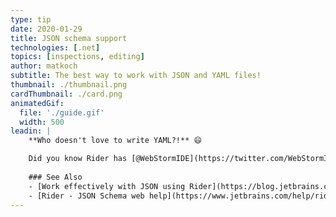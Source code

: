 ```yaml
---
type: tip
date: 2020-01-29
title: JSON schema support
technologies: [.net]
topics: [inspections, editing]
author: matkoch
subtitle: The best way to work with JSON and YAML files!
thumbnail: ./thumbnail.png
cardThumbnail: ./card.png
animatedGif:
  file: './guide.gif'
  width: 500
leadin: |
    **Who doesn't love to write YAML?!** 😄

    Did you know Rider has [@WebStormIDE](https://twitter.com/WebStormIDE) integrated? 🔩 Another powerful IDE for web development that brings some excellent JSON schema support to the table! 🙇‍♀️🙇‍♂️ We wish you a happy JSON and YAML time!
    
    ### See Also
    - [Work effectively with JSON using Rider](https://blog.jetbrains.com/dotnet/2019/07/22/work-effectively-json-using-rider/)
    - [Rider - JSON Schema web help](https://www.jetbrains.com/help/rider/Settings_Languages_JSON_Schema.html)
---
```

